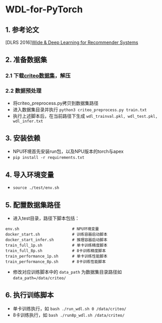 # WDL-for-PyTorch

## 1. 参考论文
[DLRS 2016][Wide & Deep Learning for Recommender Systems](http://www.arxiv.org/pdf/1606.07792.pdf)

## 2. 准备数据集
### 2.1 下载[criteo数据集](https://labs.criteo.com/2014/02/kaggle-display-advertising-challenge-dataset/)，解压
### 2.2 数据预处理
  - 将criteo_preprocess.py拷贝到数据集路径
  - 进入数据集目录并执行 `python3 criteo_preprocess.py train.txt`
  - 执行上述脚本后，在当前路径下生成 `wdl_trainval.pkl, wdl_test.pkl, wdl_infer.txt`

## 3. 安装依赖
- NPU环境首先安装run包，以及NPU版本的torch与apex
- `pip install -r requirements.txt`

## 4. 导入环境变量
- `source ./test/env.sh`

## 5. 配置数据集路径
- 进入test目录，路径下脚本包括：
```
env.sh                       # NPU环境变量
docker_start.sh              # 训练容器启动脚本
docker_start_infer.sh        # 推理容器启动脚本
train_full_1p.sh             # 单卡训练精度脚本
train_full_8p.sh             # 8卡训练精度脚本
train_performance_1p.sh      # 单卡训练性能脚本
train_performance_8p.sh      # 8卡训练性能脚本
```
- 修改对应训练脚本中的 `data_path` 为数据集目录路径如 `data_path=/data/criteo/`
  
## 6. 执行训练脚本
- 单卡训练执行，如 `bash ./run_wdl.sh 0 /data/criteo/`
- 8卡训练执行，如 `bash ./run8p_wdl.sh /data/criteo/`